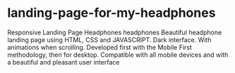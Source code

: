 # landing-page-for-my-headphones
Responsive Landing Page Headphones headphones Beautiful headphone landing page using HTML, CSS and JAVASCRIPT. Dark interface. With animations when scrolling. Developed first with the Mobile First methodology, then for desktop. Compatible with all mobile devices and with a beautiful and pleasant user interface
